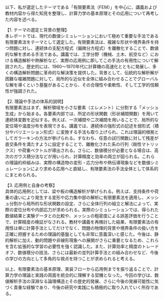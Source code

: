 以下、私が選定したテーマである「有限要素法（FEM）」を中心に、講義および教材内容から得た知見を整理し、計算力学の基本原理とその応用について再考した内容を述べる。

【1. テーマの選定と背景の整理】  
本レポートでは、現代の数値シミュレーションにおいて極めて重要な手法である有限要素法をテーマとして選定した。有限要素法は、複雑な形状や境界条件を持つ問題に対し、連続体の支配方程式（偏微分方程式）を離散化することで、数値的な解を求める手法である。講義では、工学分野（機械、土木、航空など）における構造解析や熱解析など、実際の応用例に即してこの手法の有用性について解説された。歴史的には、1960～1970年代に計算機の高速化とともに発展し、多くの構造解析問題に革命的な解決策を提供した。背景として、伝統的な解析解が困難な複雑問題に対して、局所的な近似を全体に組み合わせることでグローバルな解を導くという基盤があることから、その合理性や柔軟性、そして工学的信頼性が強調された。

【2. 理論や手法の体系的説明】  
有限要素法はまず、解析領域を小さな要素（エレメント）に分割する「メッシュ生成」から始まる。各要素内部では、所定の形状関数（形状補間関数）を用いて連続体変数を近似する。例えば、一次補間や二次補間を用いることで、局所的な変位場や温度分布を表現できる。講義では、連続体の強形式の記述を弱形式（積分やバリエーション形式）に変換する手法も取り上げられ、これは理論的根拠としてガラーキンの方法が挙げられる。すなわち、任意の試行関数に対して残差が直交条件を満たすように設定することで、離散化された系の行列（剛性マトリックス）や荷重ベクトルが導出される。さらに、数値積分が必要となる場合は、高次のガウス積分法などが用いられ、計算精度と効率の両立が図られる。これらの理論的枠組みは、実際の構造物の変形・応力分布や熱伝導現象などを数値シミュレーションにより求める応用へと直結し、有限要素法の手法全体として体系的にまとめられる。

【3. 応用例と自身の考察】  
具体的応用例としては、梁や板の構造解析が挙げられる。例えば、支持条件や荷重の違いにより発生する変形や応力集中部の解析に有限要素法を適用し、メッシュ分割から局所的な形状関数の設定、さらに全体行列の組立と解法によって、実際の変位分布や内部応力が求められる。実際のシミュレーションでは、得られた数値結果と実験データとの比較や、メッシュの粗密度による誤差評価を行うことで、計算精度の検証がなされる。教材や講義を再検討した結果、有限要素法の有用性は単に計算手法としてだけでなく、問題の物理的背景や境界条件の扱い方を正確に把握するための理論的基盤としても非常に意義深いと感じた。今後は、静的解析に加え、動的問題や非線形現象への展開がさらに重要となるため、これらを含む拡張的な学習の必要性を強く認識した。また、計算効率と精度のトレードオフ、数値積分の技法、さらには最新の並列計算手法との組み合わせなど、今後の学びの方向として多角的な視点を持つことが求められると考える。

以上、有限要素法の基本原理、実装フローから応用例までを振り返ることで、計算力学の理論と実践の両面を統合的に理解する契機となった。今回の学びは、数値解析手法の深淵なる論理構造とその歴史的発展、さらに今後の発展可能性に気づく貴重な経験であり、今後の研究や実践にも積極的に取り入れていく所存である。